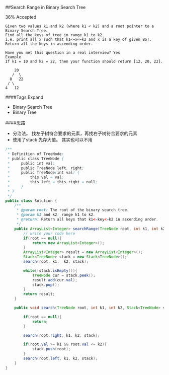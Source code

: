 ##Search Range in Binary Search Tree

36% Accepted


	Given two values k1 and k2 (where k1 < k2) and a root pointer to a Binary Search Tree.
    Find all the keys of tree in range k1 to k2.
    i.e. print all x such that k1<=x<=k2 and x is a key of given BST.
    Return all the keys in ascending order.

	Have you met this question in a real interview? Yes
	Example
	If k1 = 10 and k2 = 22, then your function should return [12, 20, 22].

	    20
	   /  \
	  8   22
	 / \
	4   12

####Tags Expand
- Binary Search Tree
- Binary Tree

####思路
- 分治法。 找左子树符合要求的元素，再找右子树符合要求的元素
- 使用了stack 先存大值。 其实也可以不用

```java
/**
 * Definition of TreeNode:
 * public class TreeNode {
 *     public int val;
 *     public TreeNode left, right;
 *     public TreeNode(int val) {
 *         this.val = val;
 *         this.left = this.right = null;
 *     }
 * }
 */
public class Solution {
    /**
     * @param root: The root of the binary search tree.
     * @param k1 and k2: range k1 to k2.
     * @return: Return all keys that k1<=key<=k2 in ascending order.
     */
    public ArrayList<Integer> searchRange(TreeNode root, int k1, int k2) {
        // write your code here
        if(root == null){
            return new ArrayList<Integer>();
        }
        ArrayList<Integer> result = new ArrayList<Integer>();
        Stack<TreeNode> stack = new Stack<TreeNode>();
        search(root, k1,  k2, stack);

        while(!stack.isEmpty()){
            TreeNode cur = stack.peek();
            result.add(cur.val);
            stack.pop();
        }
        return result;
    }

    public void search(TreeNode root, int k1, int k2, Stack<TreeNode> stack){

        if(root == null){
            return;
        }

        search(root.right, k1, k2, stack);

        if(root.val >= k1 && root.val <= k2){
            stack.push(root);
        }
        search(root.left, k1, k2, stack);
    }
}

```
